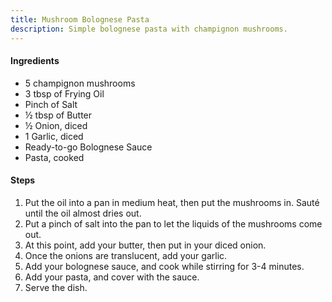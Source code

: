 ```yaml
---
title: Mushroom Bolognese Pasta
description: Simple bolognese pasta with champignon mushrooms.
---
```


#### Ingredients

- 5 champignon mushrooms
- 3 tbsp of Frying Oil
- Pinch of Salt
- ½ tbsp of Butter
- ½ Onion, diced
- 1 Garlic, diced
- Ready-to-go Bolognese Sauce
- Pasta, cooked

#### Steps

1. Put the oil into a pan in medium heat, then put the mushrooms in. Sauté until the oil almost dries out.
2. Put a pinch of salt into the pan to let the liquids of the mushrooms come out.
3. At this point, add your butter, then put in your diced onion.
4. Once the onions are translucent, add your garlic.
5. Add your bolognese sauce, and cook while stirring for 3-4 minutes.
6. Add your pasta, and cover with the sauce.
7. Serve the dish.
